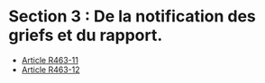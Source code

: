 # Section 3 : De la notification des griefs et du rapport.

- [Article R463-11](article-r463-11.md)
- [Article R463-12](article-r463-12.md)

